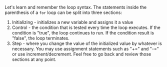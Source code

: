 Let's learn and remember the loop syntax. The statements inside the parenthesis of a `for` loop can be split into three sections:

1. Initializing - initializes a new variable and assigns it a value
2. Control - the condition that is tested every time the loop executes. If the condition is "true", the loop continues to run. If the condition result is "false", the loop terminates.
3. Step - where you change the value of the initialized value by whatever is necessary. You may use assignment statements such as "+=" and "-=" or use increment/decrement. Feel free to go back and review those sections at any point.

